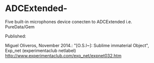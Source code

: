 # ADCExtended-
Five built-in microphones device conecten to ADCExtended i.e. PureData/Gem

Published:

Miguel Oliveros, November 2014.: "[O.S.I~]: Sublime immaterial Object", Exp_net (experimentaclub netlabel)
http://www.experimentaclub.com/exp_net/expnet032.htm
